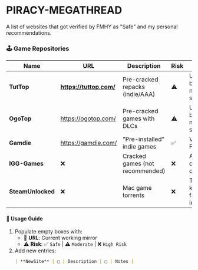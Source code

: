 # PIRACY-MEGATHREAD
A list of websites that got verified by FMHY as "Safe" and my personal recommendations.

### 🕹️ Game Repositories

| Name               | URL  | Description                          | Risk  | Notes                                   |
|--------------------|------|--------------------------------------|-------|-----------------------------------------|
| **TutTop**         |  **https://tuttop.com/**   | Pre-cracked repacks (indie/AAA)          | ⚠️ | Unverified but moderately safe   |
| **OgoTop**         | https://ogotop.com/    | Pre-cracked games with DLCs          | ⚠️ | Unverified but moderately safe             |
| **Gamdie**         | https://gamdie.com/    | "Pre-installed" indie games          | ✅ | Verified by FMHY           |
| **IGG-Games**      | ❌    | Cracked games (not recommended)      | ❌ | Adwares; doxxing others          |
| **SteamUnlocked**     | ❌    | Mac game torrents                    |  ❌    | Trojans; keyloggers; fake installers         |

#### 📝 **Usage Guide**  
1. Populate empty boxes with:  
   - 🔗 **URL**: Current working mirror  
   - ⚠️ **Risk**: ✅ `Safe` | ⚠️ `Moderate` | ❌ `High Risk`  
2. Add new entries:  
   ```markdown
   | **NewSite** | ▢ | Description | ▢ | Notes |
